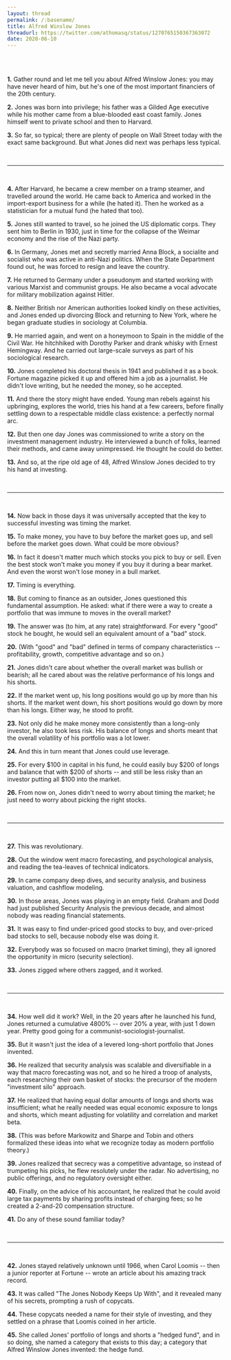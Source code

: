 ```yaml
---
layout: thread
permalink: /:basename/
title: Alfred Winslow Jones
threadurl: https://twitter.com/athomasq/status/1270765150367363072
date: 2020-06-10
---
```


<br/>
<br/>

**1.** Gather round and let me tell you about Alfred Winslow Jones: you may have never heard of him, but he's one of the most important financiers of the 20th century.

**2.** Jones was born into privilege; his father was a Gilded Age executive while his mother came from a blue-blooded east coast family.  Jones himself went to private school and then to Harvard.

**3.** So far, so typical; there are plenty of people on Wall Street today with the exact same background.  But what Jones did next was perhaps less typical.  

<br/>

----

<br/>

**4.** After Harvard, he became a crew member on a tramp steamer, and travelled around the world. He came back to America and worked in the import-export business for a while (he hated it). Then he worked as a statistician for a mutual fund (he hated that too). 

**5.** Jones still wanted to travel, so he joined the US diplomatic corps.  They sent him to Berlin in 1930, just in time for the collapse of the Weimar economy and the rise of the Nazi party. 

**6.** In Germany, Jones met and secretly married Anna Block, a socialite and socialist who was active in anti-Nazi politics.  When the State Department found out, he was forced to resign and leave the country.  

**7.** He returned to Germany under a pseudonym and started working with various Marxist and communist groups.  He also became a vocal advocate for military mobilization against Hitler.

**8.** Neither British nor American authorities looked kindly on these activities, and Jones ended up divorcing Block and returning to New York, where he began graduate studies in sociology at Columbia.

**9.** He married again, and went on a honeymoon to Spain in the middle of the Civil War.  He hitchhiked with Dorothy Parker and drank whisky with Ernest Hemingway.  And he carried out large-scale surveys as part of his sociological research.

**10.** Jones completed his doctoral thesis in 1941 and published it as a book.  Fortune magazine picked it up and offered him a job as a journalist.  He didn't love writing, but he needed the money, so he accepted.

**11.** And there the story might have ended.  Young man rebels against his upbringing, explores the world, tries his hand at a few careers, before finally settling down to a respectable middle class existence: a perfectly normal arc. 

**12.** But then one day Jones was commissioned to write a story on the investment management industry.  He interviewed a bunch of folks, learned their methods, and came away unimpressed.  He thought he could do better.

**13.** And so, at the ripe old age of 48, Alfred Winslow Jones decided to try his hand at investing.  

<br/>

----

<br/>

**14.** Now back in those days it was universally accepted that the key to successful investing was timing the market.

**15.** To make money, you have to buy before the market goes up, and sell before the market goes down.  What could be more obvious? 

**16.** In fact it doesn't matter much which stocks you pick to buy or sell.  Even the best stock won't make you money if you buy it during a bear market.  And even the worst won't lose money in a bull market. 

**17.** Timing is everything. 

**18.** But coming to finance as an outsider, Jones questioned this fundamental assumption.  He asked: what if there were a way to create a portfolio that was immune to moves in the overall market? 

**19.** The answer was (to him, at any rate) straightforward.  For every "good" stock he bought, he would sell an equivalent amount of a "bad" stock.  

**20.** (With "good" and "bad" defined in terms of company characteristics -- profitability, growth, competitive advantage and so on.) 

**21.** Jones didn't care about whether the overall market was bullish or bearish; all he cared about was the relative performance of his longs and his shorts.  

**22.** If the market went up, his long positions would go up by more than his shorts.  If the market went down, his short positions would go down by more than his longs.  Either way, he stood to profit. 

**23.** Not only did he make money more consistently than a long-only investor, he also took less risk.  His balance of longs and shorts meant that the overall volatility of his portfolio was a lot lower. 

**24.** And this in turn meant that Jones could use leverage.  

**25.** For every $100 in capital in his fund, he could easily buy $200 of longs and balance that with $200 of shorts -- and still be less risky than an investor putting all $100 into the market.  

**26.** From now on, Jones didn't need to worry about timing the market; he just need to worry about picking the right stocks. 

<br/>

----

<br/>

**27.** This was revolutionary.  

**28.** Out the window went macro forecasting, and psychological analysis, and reading the tea-leaves of technical indicators.  

**29.** In came company deep dives, and security analysis, and business valuation, and cashflow modeling. 

**30.** In those areas, Jones was playing in an empty field.  Graham and Dodd had just published Security Analysis the previous decade, and almost nobody was reading financial statements. 

**31.** It was easy to find under-priced good stocks to buy, and over-priced bad stocks to sell, because nobody else was doing it.  

**32.** Everybody was so focused on macro (market timing), they all ignored the opportunity in micro (security selection).  

**33.** Jones zigged where others zagged, and it worked. 

<br/>

----

<br/>

**34.** How well did it work?  Well, in the 20 years after he launched his fund, Jones returned a cumulative 4800% -- over 20% a year, with just 1 down year.  Pretty good going for a communist-sociologist-journalist. 

**35.** But it wasn't just the idea of a levered long-short portfolio that Jones invented.  

**36.** He realized that security analysis was scalable and diversifiable in a way that macro forecasting was not, and so he hired a troop of analysts, each researching their own basket of stocks: the precursor of the modern "investment silo" approach. 

**37.** He realized that having equal dollar amounts of longs and shorts was insufficient; what he really needed was equal economic exposure to longs and shorts, which meant adjusting for volatility and correlation and market beta. 

**38.** (This was before Markowitz and Sharpe and Tobin and others formalized these ideas into what we recognize today as modern portfolio theory.)

**39.** Jones realized that secrecy was a competitive advantage, so instead of trumpeting his picks, he flew resolutely under the radar.  No advertising, no public offerings, and no regulatory oversight either. 

**40.** Finally, on the advice of his accountant, he realized that he could avoid large tax payments by sharing profits instead of charging fees; so he created a 2-and-20 compensation structure. 

**41.** Do any of these sound familiar today? 

<br/>

----

<br/>

**42.** Jones stayed relatively unknown until 1966, when Carol Loomis -- then a junior reporter at Fortune -- wrote an article about his amazing track record.  

**43.** It was called "The Jones Nobody Keeps Up With", and it revealed many of his secrets, prompting a rush of copycats. 

**44.** These copycats needed a name for their style of investing, and they settled on a phrase that Loomis coined in her article.  

**45.** She called Jones' portfolio of longs and shorts a "hedged fund", and in so doing, she named a category that exists to this day; a category that Alfred Winslow Jones invented: the hedge fund. 

